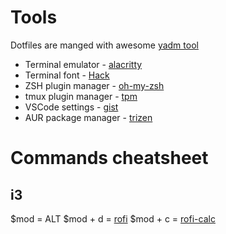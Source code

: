 # Tools

Dotfiles are manged with awesome [yadm tool](https://yadm.io/)

* Terminal emulator - [alacritty](https://github.com/jwilm/alacritty)
* Terminal font - [Hack](https://github.com/ryanoasis/nerd-fonts/tree/master/patched-fonts/Hack)
* ZSH plugin manager - [oh-my-zsh](https://github.com/robbyrussell/oh-my-zsh)
* tmux plugin manager - [tpm](https://github.com/tmux-plugins/tpm)
* VSCode settings - [gist](https://gist.github.com/artvinn/6d7beba17f71dfa745c2dca3c96e394f)
* AUR package manager - [trizen](https://github.com/trizen/trizen)

# Commands cheatsheet
## i3

$mod = ALT
$mod + d = [rofi](https://github.com/DaveDavenport/rofi)
$mod + c = [rofi-calc](https://github.com/svenstaro/rofi-calc)
